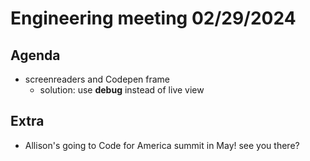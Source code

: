 # Engineering meeting 02/29/2024

## Agenda

- screenreaders and Codepen frame
  - solution: use **debug** instead of live view

## Extra

- Allison's going to Code for America summit in May! see you there?
